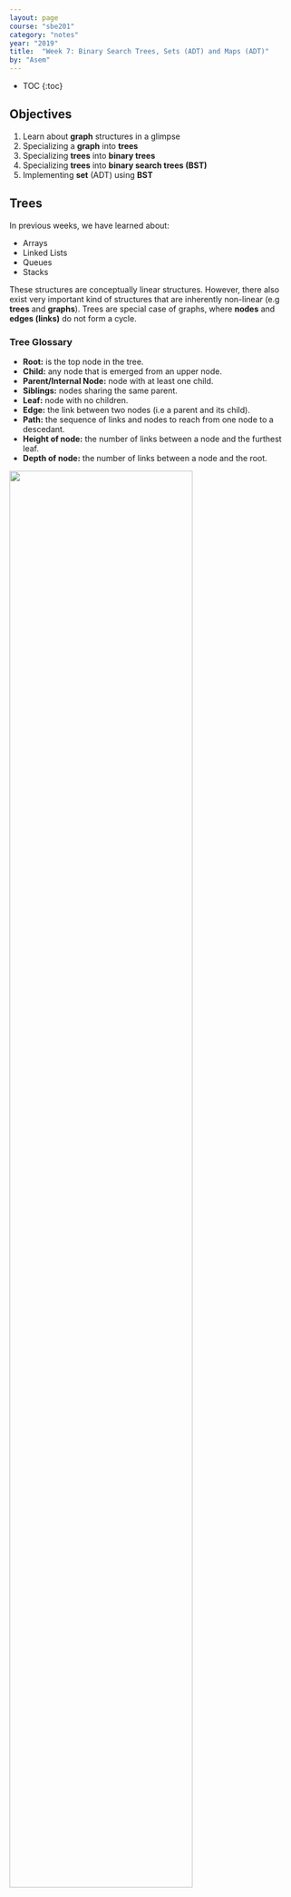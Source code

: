 ```yaml
---
layout: page
course: "sbe201"
category: "notes"
year: "2019"
title:  "Week 7: Binary Search Trees, Sets (ADT) and Maps (ADT)"
by: "Asem"
---
```


* TOC
{:toc}

## Objectives

1. Learn about **graph** structures in a glimpse
1. Specializing a **graph** into **trees**
1. Specializing **trees** into **binary trees**
1. Specializing **trees** into **binary search trees (BST)**
1. Implementing **set** (ADT) using **BST**

## Trees

In previous weeks, we have learned about:

* Arrays
* Linked Lists
* Queues
* Stacks

These structures are conceptually linear structures. However, there also exist very important kind of structures that are inherently non-linear (e.g **trees** and **graphs**). Trees are special case of graphs, where **nodes** and **edges (links)** do not form a cycle.

### Tree Glossary

* **Root:** is the top node in the tree.
* **Child:** any node that is emerged from an upper node.
* **Parent/Internal Node:** node with at least one child.
* **Siblings:** nodes sharing the same parent.
* **Leaf:** node with no children.
* **Edge:** the link between two nodes (i.e a parent and its child).
* **Path:** the sequence of links and nodes to reach from one node to a descedant.
* **Height of node:** the number of links between a node and the furthest leaf.
* **Depth of node:** the number of links between a node and the root.

<img src="/gallery/trees/tree.svg" style="width:80%;">

### Synonyms

* Node = Vertex = Point
* Edge = Link = Arc

### Violating Tree Structure

> wikipedia

The following structures **are not trees**:

| Graphs that are not trees | Why? |
|--------------|----------------|
| <img src="/gallery/trees/Directed_graph,_cyclic.svg" style="width:80%;"> |cycle B→C→E→D→B. <br> B has more than one parent (inbound edge). |
| <img src="/gallery/trees/Directed_graph_with_branching_SVG.svg" style="width:50%;"> |undirected cycle 1-2-4-3. <br> 4 has more than one parent (inbound edge). |
| <img src="/gallery/trees/Directed_graph,_disjoint.svg" style="width:50%;"> | two non-connected parts, A→B and C→D→E. There is more than one root. |

## Binary Search Trees (BST)

**Binary trees** is a special case of trees where each node can have at most 2 children. Also, these children are named: **left child** or **right child**. A very useful specialization of **binary trees** is **binary search tree (BST)** where nodes are conventionally ordered in a certain manner. By convention, the  $$ \text{left children} < \text{parent} < \text{right children} $$, and this rule propagates recursively across the tree.

|  <img src="/gallery/trees/Binary_search_tree.svg"> |
|-------------|
| *A binary search tree (BST)* |

|  <img src="/gallery/trees/graphtreevenn.svg"> |
|-------------|
| *Specialization from graph->tree->BT->BST* |


### Motivation

Efficient search & insertion/deletion in *logarithmic* time $O(\log(n))$

* Arrays:
  * **(+)** efficient search on sorted arrays $O(\log(n))$,
  * **(-)** ineffiecient insertion/deletion $O(n)$.
* Linked lists:
  * **(-)** inefficient search $O(n)$,
  * **(+)** efficient insertion/deletion $O(1)$.

### Intuition

* Tree combines the advantages of arrays and linked lists.
* The nature of **BST** (i.e being ordered) makes it potential for extensive applications. For example, implementing **set (ADT)**.

### Design and Implementation: Using Linked Structures

Tree structure allows us to use recursive routines to implement the basic operations. Think of each node in a tree as a separate standalone tree. Trees can be embedded in arrays or implemented as a linked nodes (i.e using pointers). In this tutorial, we will implement the **BST** using linked nodes. Any node in the tree (including the root) will be represented by the type `BSTNode` that has the following C++ `struct:

```c++
struct BSTNode
{
    int data;
    BSTNode *left;
    BSTNode *right;
};
```

### Operations

#### Is Empty

```c++
bool isEmpty( BSTNode *tree )
{
    return tree == nullptr;
}
```

#### Is Leaf

```c++
bool isLeaf( BSTNode *tree )
{
    return tree->left == nullptr && tree->right == nullptr;
}
```

#### Size

```c++
int size( BSTNode *tree )
{
    if ( !isEmpty( tree ))
        return 1 + size( tree->left ) + size( tree->right );
    else return 0;
}
```

#### Insertion

|  <img src="/gallery/trees/binary-search-tree-insertion-animation.gif"> |
|-------------|
| *Insertion in BST, realize recursion. [Author](https://commons.wikimedia.org/w/index.php?title=User:A.gholamzade&action=edit&redlink=1)* |


```c++
void insert( BSTNode *&tree, int data )
{
    if ( isEmpty( tree ))
        tree = new BSTNode{ data , nullptr , nullptr };

    else
    {
        if ( data < tree->data )
            insert( tree->left, data );

        else insert( tree->right, data );
    }
}
```

#### Search

|  <img src="/gallery/trees/binary-search-tree-sorted-array-animation.gif"> |
|-------------|
| *Search in BST, realize recursion. [Author](https://commons.wikimedia.org/w/index.php?title=User:A.gholamzade&action=edit&redlink=1)* |

```c++
bool find( BSTNode *tree, int data )
{
    if ( isEmpty( tree ))
        return false;
    else
    {
        if ( data == tree->data )
            return true;

        else if ( data < tree->data )
            return find( tree->left , data );

        else return find( tree->right , data );
    }
}
```

#### BST Traversal

| Pre- In- Post-order Traversals |
|--------------------------------|
| <script src="https://www.khanacademy.org/computer-programming/depth-first-traversals-of-binary-trees/934024358/embed.js?editor=no&buttons=yes&author=yes&embed=yes"></script> |
| *Made using: [Khan Academy Computer Science](http://www.khanacademy.org/computer-programming)* |

#### Traversal: In-order

|  <img src="/gallery/trees/InorderTrav.gif"> |
|-------------|
| *In-order Traversal in BST, realize recursion. [Source](http://ceadserv1.nku.edu/longa/classes/mat385_resources/docs/traversal.htm)* |

```c++
void inorder( BSTNode *tree )
{
    if( tree )
    {
        inorder( tree->left );
        std::cout << "[" << tree->data << "]";
        inorder( tree->right );
    }
}
```

#### Traversal: Pre-order

|  <img src="/gallery/trees/PreOrderTrav.gif"> |
|-------------|
| *Pre-order Traversal in BST, realize recursion. [Source](http://ceadserv1.nku.edu/longa/classes/mat385_resources/docs/traversal.htm)* |

```c++
void preorder( BSTNode *tree )
{
    if( tree )
    {
        std::cout << "[" << tree->data << "]";
        preorder( tree->left );
        preorder( tree->right );
    }
}
```

#### Traversal: Post-order

|  <img src="/gallery/trees/PostorderTrav.gif"> |
|-------------|
| *Post-order Traversal in BST, realize recursion. [Source](http://ceadserv1.nku.edu/longa/classes/mat385_resources/docs/traversal.htm)* |

```c++
void postorder( BSTNode *tree )
{
    if( tree )
    {
        postorder( tree->left );
        postorder( tree->right );
        std::cout << "[" << tree->data << "]";
    }
}
```

#### Traversal: Breadth-first

|  <img src="/gallery/trees/bfs.gif"> |
|-------------|
| *Breadth-first Traversal in BST. Created by Stephanie Wong* |

#### Clear the whole tree

```c++
void clear( BSTNode *&tree )
{
    if ( !isEmpty( tree ))
    {
        clear( tree->left );
        clear( tree->right );
        delete tree;
        tree = nullptr;
    }
}
```

#### Removal of element

| Case | Action |Example |
|------|--------|--------|
| **Case I:** Node to be removed **has no children** | Simplest case. Algorithm **sets corresponding link of the parent to NULL and deletes the node** |`remove( tree , -4 )`<br>![bst-del1](/gallery/trees/bst-remove-case-1.png) |
| **Case II:** Node to be removed **has one child** | It this case, node is cut from the tree and algorithm **links single child (with it's subtree) directly to the parent of the removed node** |`remove( tree , 18 )`<br>![bst-del2a](/gallery/trees/bst-remove-case-2-1.png)<br>![bst-del2b](/gallery/trees/bst-remove-case-2-2.png)<br>![bst-del2c](/gallery/trees/bst-remove-case-2-3.png) |
| **Case III:** Node to be removed **has two children** | This is the most complex case. To solve it, <br>**(1)** **find a minimum value in the right subtree;** <br>**(2)** **replace value of the node to be removed with found minimum**. Now, right subtree contains a duplicate! <br>**(3)** **apply remove to the right subtree to remove a duplicate.** | ![bst-del3a](/gallery/trees/bst-remove-case-3-3.png) <br> ![bst-del3b](/gallery/trees/bst-remove-case-3-4.png) <br> ![bst-del3c](/gallery/trees/bst-remove-case-3-5.png) <br> ![bst-del3d](/gallery/trees/bst-remove-case-3-6.png) <br> |
| *Source: [http://www.algolist.net/](http://www.algolist.net/Data_structures/Binary_search_tree/Removal)* |

```c++
void remove( BSTNode *&tree, int data )
{
    if ( isEmpty( tree )) return;

    if ( data == tree->data )
    {
        if ( !isEmpty( tree->left ) && !isEmpty( tree->right ))
        {
            BSTNode *minRight = minNode( tree->right );
            tree->data = minRight->data;
            remove( tree->right, minRight->data );
        } else
        {
            BSTNode *discard = tree;

            if ( isLeaf( tree ))
                tree = nullptr;
            else if ( !isEmpty( tree->left ))
                tree = tree->left;
            else
                tree = tree->right;

            delete discard;
        }

    } else if ( data < tree->data )
        remove( tree->left, data );
    else remove( tree->right, data );
}
```

## Asbtract Data Types Built Upon BST

### Set

We can harness the sorted property of **BST** to make efficient insertions and removals. Also, with a slight modification to the `insert` function, we can make this function only insert unique values, hence our new **set (ADT)** will always contain unique values.

#### Operations

* `isEmpty`: same as **BST**
* `size`: same as **BST**
* `contains`: same as `find` of **BST**
* `remove`: same as **BST**
* `insert`: slight modification of `bst::insert`, such that insertion is done when the element isn't a duplicate of existing element, possible implementation:
  1. use `contains` to check if element doesn't already exist,
  1. then, if the condition holds, use `bst::insert`, otherwise, do nothing.
* `union`: given two sets $S_1$ and $S_2$ make a new data structure $S_3 = S_1  \cup S_2$, possible implementation:
  1. make an empty set `S3`,
  1. iterate over elements of `S1` inserting each element to `S3`, and similarly for `S2`.
* `intersect`: given two sets $S_1$ and $S_2$ make a new data structure $S_3 = S_1  \cap S_2$, possible implementation:
  1. make an empty set `S3`,
  1. iterate over elements of `S1` inserting each element that also exists in `S2` into `S3`.
* `equals`: given two sets $S_1$ and $S_2$, check the equality of the two sets, possible implementation:
  1. first, check that $S_1$ and $S_2$ sizes are equal,
  1. then, iterating **in-order** in parallel in both $S_1$ and $S_2$ to validate the equality of traversed elements.

### Map

Synonyms: Associative containers, dictionary, symbol table.

A **map** is a collection of searchable key-value pairs, where each key has a value.

**Example 1**, we can have a **map** representing count of words in a page or textbook, so the **key** here is the *word*, while the **value** is the count of this word.

**Example 2**, for the function that counts characters in **DNA**:

```c++
int countCharacter( std::string dna, char query )
    {
        int count = 0;
        for ( int i = 0; i < dna.size(); ++i)
        {
            if ( query == dna[i] )
                ++count;
        }
        return count;
}
int main( int argc, char **argv )
{
    if( argc == 2 )
    {
        std::string dna = getDNA( argv[1] );

        int countA = countCharacter( dna , 'A');
        int countC = countCharacter( dna , 'C');
        int countG = countCharacter( dna , 'G');
        int countT = countCharacter( dna , 'T');

        std::cout << "A:" << countA << std::endl
                  << "C:" << countC << std::endl
                  << "G:" << countG << std::endl
                  << "T:" << countT << std::endl;
    }

    return 0;
}
```

This function was called four times (i.e to count **A**, **C**, **G**, and **T**). However, by using **map** data structure we can run this function to count all characters in a single run!

```c++
int main( int argc, char **argv )
{
    if( argc == 2 )
    {
        std::string dna = getDNA( argv[1] );

        char_map::CharMap dnaCounter = char_map::create();

        for( int i = 0 ; i < dna.size() ; ++i )
            map::value( dnaCounter , dna[i] )++;

        char_map::printAll( dnaCounter );
    }

    return 0;
}
```

Another important usage of **map (ADT)** is to implement a **graph (ADT)** by:

1. representing each node in the graph as a **key**,
1. and the associated **value** to that key is a list of the connected nodes.

#### Implementing a Dictionary (i.e Map) Using BST

Map implementation using **BST** would be as easy as implementing a **set** using the concrete routines of **BST**.

1. `create`: returns empty dictionary.
1. `isEmpty`: checks if dictionary is empty.
1. `size`: returns the size of the dictionary.
1. `insert`: inserts new key to the dictionary.
1. `remove`: remove an element by its key.
1. `at`: returns a reference to the value associated with a given dictionary. Crashes if the key is not found.
1. `value`: returns a reference to the value associated with a given key. If key not found, then insert a new key with the given key then returns a reference to the newly created value.
1. `contains`: checks if a key exists in the dictionary.

```c++
struct MapNode
{
    std::string key;
    int value;
    MapNode *left;
    MapNode *right;
};

using WordMap = MapNode *;
```

##### Syntactical Sugar

One usage of C++ aliases, is abstraction of types. In the line `using WordMap = MapNode *;`, we are making an alias for a pointer type naming it `WordMap`. Now, we wish, in the main function, to pay no attention to the implementation details of our map. So, we wish not to see any asterisks (pointer) in the main function.


Since we decided to hide the implementation details in the main function, we hope not to initialize an empty **map** using the following syntax:

```c++
int main()
{
    map::WordMap wmap = nullptr; // Correct. But, something vague here!
}
```

// In the above snippet, we should have a prior knowledge about the alias `WordMap` that represents a pointer, so we initialize it with `nullptr`.


**A much better and clean solution** is to write a function that returns an empty map. Hence, we hid our assumptions and conventions from the **map** user in the main function.

```c++
WordMap create()
{
    return nullptr;
}
```


Now, in the main function it becomes cleaner to have an empty **map** using the following syntax:

```c++
int main()
{
    map::WordMap wmap = map::create(); // Much cleaner!
}
```

```c++
bool isEmpty( WordMap wmap )
{

}

bool isLeaf( WordMap wmap )
{

}

int size( WordMap wmap )
{

}

bool find( WordMap wmap, std::string key )
{

}


int &at( WordMap wmap, std::string key )
{

}

void insert( WordMap &wmap, std::string key )
{

}

WordMap minNode( WordMap wmap )
{

}

void remove( WordMap &wmap, std::string key )
{

}

int &value( WordMap &wmap , std::string key )
{

}

void clear( WordMap &wmap )
{

}

void printAll( WordMap wmap )
{

}
```

### Exercise and Assignment: Text Processing

Clone your group lab work and assignment from this link: TBA.

<iframe width="560" height="315" src="https://www.youtube.com/embed/wupToqz1e2g?rel=0" frameborder="0" allow="autoplay; encrypted-media" allowfullscreen></iframe>

Consider the following text for [Carl Sagan](https://en.wikipedia.org/wiki/Carl_Sagan)

> Look again at that dot. That's here. That's home. That's us. On it everyone you love, everyone you know, everyone you ever heard of, every human being who ever was, lived out their lives. The aggregate of our joy and suffering, thousands of confident religions, ideologies, and economic doctrines, every hunter and forager, every hero and coward, every creator and destroyer of civilization, every king and peasant, every young couple in love, every mother and father, hopeful child, inventor and explorer, every teacher of morals, every corrupt politician, every "superstar," every "supreme leader," every saint and sinner in the history of our species lived there on a mote of dust suspended in a sunbeam. The Earth is a very small stage in a vast cosmic arena. Think of the rivers of blood spilled by all those generals and emperors so that, in glory and triumph, they could become the momentary masters of a fraction of a dot. Think of the endless cruelties visited by the inhabitants of one corner of this pixel on the scarcely distinguishable inhabitants of some other corner, how frequent their misunderstandings, how eager they are to kill one another, how fervent their hatreds. Our posturings, our imagined self-importance, the delusion that we have some privileged position in the Universe, are challenged by this point of pale light. Our planet is a lonely speck in the great enveloping cosmic dark. In our obscurity, in all this vastness, there is no hint that help will come from elsewhere to save us from ourselves. The Earth is the only world known so far to harbor life. There is nowhere else, at least in the near future, to which our species could migrate. Visit, yes. Settle, not yet. Like it or not, for the moment the Earth is where we make our stand. It has been said that astronomy is a humbling and character-building experience. There is perhaps no better demonstration of the folly of human conceits than this distant image of our tiny world. To me, it underscores our responsibility to deal more kindly with one another, and to preserve and cherish the pale blue dot, the only home we've ever known.

#### Prelimenary Statistics

| Total count of words | count of words after removing duplicates (i.e word set) |
|----------------------|-----------------------|
| 362 | 205 |


#### Comparing `std::string`s

Insertion and removal in **BST** depends in comparison in each step between the tree nodes. When we compare integers, we simply use the `<`, `<=`, `>`, `>=`, `==` operators. What if we need to compare strings lexicographically (i.e in order to be alphabetically ordered)?

Fortunately, [`std::string`](http://en.cppreference.com/w/cpp/string/basic_string) comes with a lot of embedded functions. We are going to use the embedded [`compare`](http://en.cppreference.com/w/cpp/string/basic_string/compare) function.


```c++
#include <string>
int main()
{
    std::string s1 = "batman";
    std::string s2 = "superman";

    int comparison = s1.compare( s2 );
}
```

| comparison value | explanation |
|------------------|-------------|
| positive | it means that `s1` comes after `s2` alphabetically, which is not the case |
| negative | it means that `s1` precedes `s2` alphabetically, which is the case |
| 0 | it means that `s1` equals `s2`, which is not the case |

#### Lab work: Extract Set of Words in a Text using Set (ADT)

1. Complete the source code in `set.hpp` to produce a **set** of `std::string`s.
1. Complete the source code in `unique_words.cpp` to print the set of words of the given file.

#### Group Assignment 1-A: Implement a Dictionary That Maps Characters to Integers

You are required here to develop a dictionary that has `char` as a key and `int` as a value. We will use this dictionary to keep track of each character count.

1. Complete the implementation in `cmap.hpp`, to produce a a dictionary that maps `char` to `int`.
1. Complete the source code in `countDNA.cpp`, to count each base in the given dna file using the developed **dictionary**.

#### Group Assignment 2-B: Evaluate the count of each word in a text using Map (ADT)

1. Complete the implementation in the `map.hpp` file to produce a **dictionary** that maps `std::string` to `int`.
1. Complete the source code in `count_words.cpp` to count each word in the given text file.
